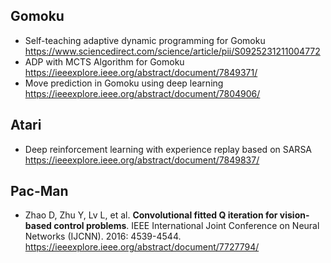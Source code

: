 ## Gomoku 

* Self-teaching adaptive dynamic programming for Gomoku  
https://www.sciencedirect.com/science/article/pii/S0925231211004772  
* ADP with MCTS Algorithm for Gomoku  
https://ieeexplore.ieee.org/abstract/document/7849371/  
* Move prediction in Gomoku using deep learning  
https://ieeexplore.ieee.org/abstract/document/7804906/  

## Atari  
* Deep reinforcement learning with experience replay based on SARSA  
https://ieeexplore.ieee.org/abstract/document/7849837/

## Pac-Man  
* Zhao D, Zhu Y, Lv L, et al. **Convolutional fitted Q iteration for vision-based control problems**. IEEE International Joint Conference on Neural Networks (IJCNN). 2016: 4539-4544.  
https://ieeexplore.ieee.org/abstract/document/7727794/
